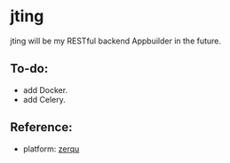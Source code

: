 # jting
jting will be my RESTful backend Appbuilder in the future.


## To-do:
 - add Docker.
 - add Celery.

 
## Reference:
 - platform: [zerqu](https://github.com/lepture/zerqu)
